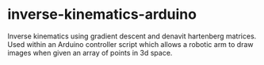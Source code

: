 # inverse-kinematics-arduino
Inverse kinematics using gradient descent and denavit hartenberg matrices. Used within an Arduino controller script which allows a robotic arm to draw images when given an array of points in 3d space.
